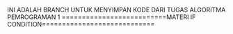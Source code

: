 INI ADALAH BRANCH UNTUK MENYIMPAN KODE DARI TUGAS ALGORITMA PEMROGRAMAN 1
==========================MATERI IF CONDITION============================
